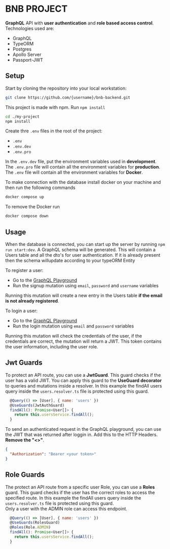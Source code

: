 # BNB PROJECT

**GraphQL** API with **user authentication** and **role based access control**.  
Technologies used are:

- GraphQL
- TypeORM
- Postgres
- Apollo Server
- Passport-JWT

## Setup

Start by cloning the repository into your local workstation:

```sh
git clone https://github.com/{username}/bnb-backend.git
```

This project is made with npm. 
Run `npm install`

```sh
cd ./my-project
npm install
```

Create thre `.env` files in the root of the project:

- `.env`
- `.env.dev`
- `.env.pro`

In the `.env.dev` file, put the environment variables used in **development**.  
The `.env.pro` file will contain all the environment variables for **production**.
The `.env` file will contain all the environment variables for **Docker**.

To make connection with the database install docker on your machine and then run the following commands

```sh
docker compose up 
```

To remove the Docker run

```sh
docker compose down 
```



## Usage

When the database is connected, you can start up the server by running `npm run start:dev`.
A GraphQL schema will be generated. This will contain a Users table and all the dto's for user authentication. If it is already present then the schema willupdate according to your typeORM Entity

To register a user:

- Go to the [GraphQL Playground](http://localhost:{PORT}/graphql)
- Run the signup mutation using `email`, `password` and `username` variables

Running this mutation will create a new entry in the Users table **if the email is not already registered**.  


To login a user:

- Go to the [GraphQL Playground](http://localhost:{PORT}/graphql)
- Run the login mutation using `email` and `password` variables

Running this mutation will check the credentials of the user, if the credentials are correct, the mutation will return a JWT.
This token contains the user information, including the user role.

## Jwt Guards

To protect an API route, you can use a **JwtGuard**. This guard checks if the user has a valid JWT. You can apply this guard to the **UseGuard decorator** to queries and mutations inside a resolver.
In this example the findAll users query inside the `users.resolver.ts` file is protected using this guard.

```js
  @Query(() => [User], { name: 'users' })
  @UseGuards(JwtAuthGuard)
  findAll(): Promise<User[]> {
    return this.usersService.findAll();
  }
```

To send an authenticated request in the GraphQL playground, you can use the JWT that was returned after loggin in.
Add this to the HTTP Headers.  
**Remove the "<>"**.

```json
{
  "Authorization": "Bearer <your token>"
}
```

## Role Guards

The protect an API route from a specific user Role, you can use a **Roles** guard. This guard checks if the user has the correct roles to access the specified route.
In this example the findAll users query inside the `users.resolver.ts` file is protected using this guard.  
Only a user with the ADMIN role can access this endpoint.

```js
  @Query(() => [User], { name: 'users' })
  @UseGuards(RolesGuard)
  @Roles(Role.ADMIN)
  findAll(): Promise<User[]> {
    return this.usersService.findAll();
  }
```